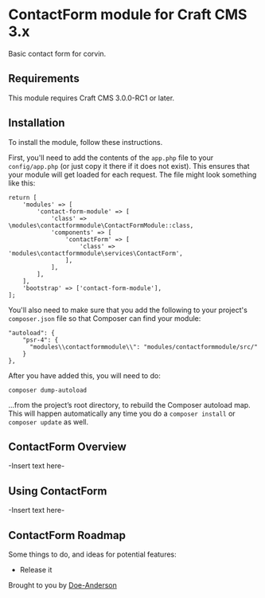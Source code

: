 # ContactForm module for Craft CMS 3.x

Basic contact form for corvin.

## Requirements

This module requires Craft CMS 3.0.0-RC1 or later.

## Installation

To install the module, follow these instructions.

First, you'll need to add the contents of the `app.php` file to your `config/app.php` (or just copy it there if it does not exist). This ensures that your module will get loaded for each request. The file might look something like this:
```
return [
    'modules' => [
        'contact-form-module' => [
            'class' => \modules\contactformmodule\ContactFormModule::class,
            'components' => [
                'contactForm' => [
                    'class' => 'modules\contactformmodule\services\ContactForm',
                ],
            ],
        ],
    ],
    'bootstrap' => ['contact-form-module'],
];
```
You'll also need to make sure that you add the following to your project's `composer.json` file so that Composer can find your module:

    "autoload": {
        "psr-4": {
          "modules\\contactformmodule\\": "modules/contactformmodule/src/"
        }
    },

After you have added this, you will need to do:

    composer dump-autoload

 …from the project’s root directory, to rebuild the Composer autoload map. This will happen automatically any time you do a `composer install` or `composer update` as well.

## ContactForm Overview

-Insert text here-

## Using ContactForm

-Insert text here-

## ContactForm Roadmap

Some things to do, and ideas for potential features:

* Release it

Brought to you by [Doe-Anderson](https://doeanderson.com)
